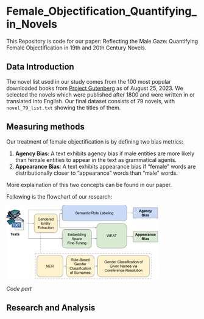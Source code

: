 # Female_Objectification_Quantifying_in_Novels
This Repository is code for our paper: Reflecting the Male Gaze: Quantifying Female Objectification in 19th and 20th Century Novels.

## Data Introduction
The novel list used in our study comes from the 100 most popular downloaded books from [Project Gutenberg] as of August 25, 2023. We selected the novels which were published after 1800 and were written in or translated into English. Our final dataset consists of 79 novels, with `novel_79_list.txt` showing the titles of them.

[Project Gutenberg]: https://www.gutenberg.org/ebooks/search/?sort_order=downloads

## Measuring methods
Our treatment of female objectification is by defining two bias metrics:
1. **Agency Bias**: A text exhibits agency bias if male entities are more likely than female entities to appear in the text as grammatical agents.
2. **Appearance Bias**: A text exhibits appearance bias if “female” words are distributionally closer to “appearance” words than “male” words.

More explaination of this two concepts can be found in our paper.

Following is the flowchart of our research:

<img src="figures/flowchart.png" width=400px>

*Code part*

## Research and Analysis
